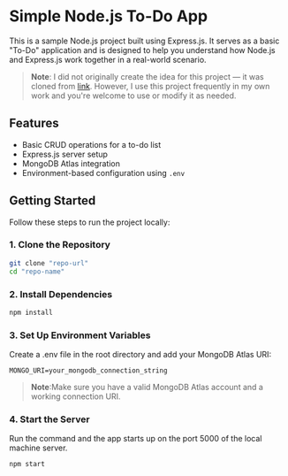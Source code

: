 # Simple Node.js To-Do App

This is a sample Node.js project built using Express.js. It serves as a basic "To-Do" application and is designed to help you understand how Node.js and Express.js work together in a real-world scenario.

> **Note**: I did not originally create the idea for this project — it was cloned from [link](https://github.com/john-smilga/node-express-course/tree/main/03-task-manager). However, I use this project frequently in my own work and you're welcome to use or modify it as needed.

## Features

- Basic CRUD operations for a to-do list
- Express.js server setup
- MongoDB Atlas integration
- Environment-based configuration using `.env`

## Getting Started

Follow these steps to run the project locally:

### 1. Clone the Repository

```bash
git clone "repo-url"
cd "repo-name"
```

### 2. Install Dependencies

```bash
npm install
```

### 3. Set Up Environment Variables

Create a .env file in the root directory and add your MongoDB Atlas URI:
```env
MONGO_URI=your_mongodb_connection_string
```
> **Note**:Make sure you have a valid MongoDB Atlas account and a working connection URI.

### 4. Start the Server

Run the command and the app starts up on the port 5000 of the local machine server.
```bash
npm start
```
